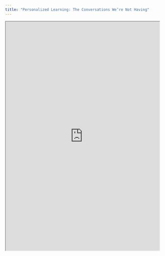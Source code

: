 ```yaml
---
title: "Personalized Learning: The Conversations We’re Not Having"
---
```



<iframe height="750" width="100%" src="https://ewelton.github.io/ktest/wiki.html#Personalized%20Learning:%20The%20Conversations%20We%E2%80%99re%20Not%20Having"></iframe>
